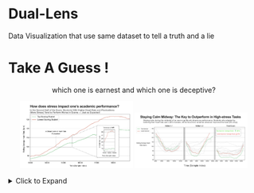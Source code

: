 # Dual-Lens
Data Visualization that use same dataset to tell a truth and a lie

# Take A Guess !

<p align="center">which one is earnest and which one is deceptive?</p>

<p align="center">
    <img src="assets/pics/deceptive_vis.png" alt="Deceptive Image" width="45%">
    <img src="assets/pics/earnest_vis.png" alt="Earnest Image" width="45%">
</p>

<details>
  <summary>Click to Expand</summary>

  # The Left one is Deceptive while the right one is Earnest

  # About the Dataset
   This data is a record of sensor information collected from 10 participants when they were taking exams in school. The data contains information such as body temperature, heart rate, skin conductance, and other relevant information that indicates peoples' stress levels. This information was collected using the wearable sensor. The students’ exam results were also collected as their performance facing real-world stressful situations. Ten participants took three exams together: they are midterm1, midterm 2, and final. Midterms are out of 100 points, and finals are out of 200 points. The analysis uses time indexes for each data point to avoid misuse of the dataset due to the lack of domain knowledge on timestamps.

# Rationale Behind Deceptive and Earnest Visualizations

**Image 1: Deceptive Visualization**

The question I aim to answer in Image 1 is how stress levels impact performance under stressful conditions. By comparing students who scored the highest and those who scored the lowest, I want to illustrate the correlation between heart rate (an indicator of stress level) and performance. Although higher and fluctuating heart rates did not directly correlate to poor performance, I employed several strategies, such as altering the x-axis scale and filtering data, to obscure this fact and mislead the audience.

**Image 2: Earnest Visualization**

The question I aim to answer in Image 2 is whether certain strategies can help improve performance in high-stress situations. I identified individuals who showed the most and the least improvement across three exams. By plotting and comparing the shifts in their heart rate trends, I aim to provide insights on when to stay focused to perform well. To create an effective visualization, I included all relevant information and used techniques to highlight key data points.

**Deceptive Techniques in Image 1**

To mislead the audience in Image 1, I truncated the heart rate trend and visualized only the part where the two students showed the most discrepancy, specifically the second half of the final exam. Additionally, I decreased the y-axis range to exaggerate the differences between the two lines. I selectively picked a portion of the time index to show heart rate variance and visualized it in a smaller subplot with manipulated x and y scales. Despite the variance being at most five beats per minute, I made the difference appear significant. I used the Oklab color scale to ensure consistent visualization across different devices.

**Earnest Techniques in Image 2**

In Image 2, I used a green and red color scheme to highlight the top and least improvers, ensuring clarity while maintaining data integrity. The rest of the data is rendered in gray with increased transparency to distinguish these two trends from the other eight students. By placing three plots of different exams together, the audience can compare and identify trends, understanding what kind of heart rate shifts contribute to better performance. I used a rolling average to smooth the plots for easier visualization of patterns. In the final plot, I included an annotation showing the improvement in the average score in the final exam, serving as strong evidence to support my findings. Additionally, I used redundant encoding to ensure the audience associates green with the top improver and red with the least improver.





<!-- # Potential investigating point
- patients safety
- the result of the surgery
- Anesthesia interval (starts and end)
- lab test statistic
- heart rate
- oxygen saturation
- mortality vs.
    (starting and ending time)
    (lab test)
    (death)
- Complication vs.
    (age)
    
## visualization idea 1
- morality rate related to the general patients body vs. morality rates related to general 
    - core intension, people of high age should not recieve surgery

- surgery on one of the body part is usually more dangerous an other

- Urology surgery on the male
    - male is over represented 

- visualization idea 1: Open Surgical approach sucks
- visualization idea 2: 


Your dataset includes ASA classification as a variable, meaning you can analyze how surgical success correlates with ASA scores -->

<!-- core purpose
- predicting patient outcomes
- identifying pattern in physiological responses
- Developing machine learning models for healthcare applications

Dataset info:
non-cardiac: patients that have surgery that is not related to the heart disease 
- emergency or scheduled surgery
The dataset is Vital dataset which is a rich biomedical resouce that collect real-time physiological data from patients, primarly in clinical and hospital settings. 

core purpose
- predicting patient outcomes
- identifying pattern in physiological responses
- Developing machine learning models for healthcare applications

Dataset info:
non-cardiac: patients that have surgenry that is not related to the heart disease 
- emergency or sechuled surgery -->


<!-- # About the dataset
The dataset I am using is Surgery data from VitalDB provide by Department of Anesthesiology and Pain Medicine, Seoul National University College of Medicine, Seoul, Korea. You can find the data set [here](https://vitaldb.net/dataset/). The dataset is Vital dataset which is a rich biomedical resource that collect real-time physiological data from patients, primarily in clinical and hospital settings. 

![VitalDB Dataset](assets/pics/er_diagram_dataSechma.png) -->